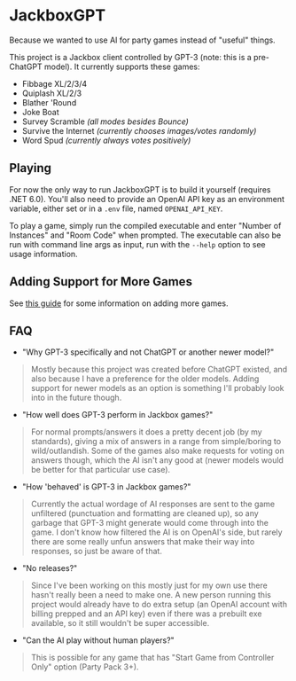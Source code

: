 # JackboxGPT

Because we wanted to use AI for party games instead of "useful" things.

This project is a Jackbox client controlled by GPT-3 (note: this is a pre-ChatGPT model). It currently supports these games:

- Fibbage XL/2/3/4
- Quiplash XL/2/3
- Blather 'Round
- Joke Boat
- Survey Scramble _(all modes besides Bounce)_
- Survive the Internet _(currently chooses images/votes randomly)_
- Word Spud _(currently always votes positively)_

## Playing

For now the only way to run JackboxGPT is to build it yourself (requires .NET 6.0). You'll also need to provide an OpenAI API key as an environment variable, either set or in a `.env` file, named `OPENAI_API_KEY`.

To play a game, simply run the compiled executable and enter "Number of Instances" and "Room Code" when prompted. The executable can also be run with command line args as input, run with the `--help` option to see usage information.

## Adding Support for More Games

See [this guide](Extending.md) for some information on adding more games.

## FAQ

- "Why GPT-3 specifically and not ChatGPT or another newer model?"
> Mostly because this project was created before ChatGPT existed, and also because I have a preference for the older models. Adding support for newer models as an option is something I'll probably look into in the future though.

- "How well does GPT-3 perform in Jackbox games?"
> For normal prompts/answers it does a pretty decent job (by my standards), giving a mix of answers in a range from simple/boring to wild/outlandish. Some of the games also make requests for voting on answers though, which the AI isn't any good at (newer models would be better for that particular use case).

- "How 'behaved' is GPT-3 in Jackbox games?"
> Currently the actual wordage of AI responses are sent to the game unfiltered (punctuation and formatting are cleaned up), so any garbage that GPT-3 might generate would come through into the game. I don't know how filtered the AI is on OpenAI's side, but rarely there are some really unfun answers that make their way into responses, so just be aware of that.

- "No releases?"
> Since I've been working on this mostly just for my own use there hasn't really been a need to make one. A new person running this project would already have to do extra setup (an OpenAI account with billing prepped and an API key) even if there was a prebuilt exe available, so it still wouldn't be super accessible.

- "Can the AI play without human players?"
> This is possible for any game that has "Start Game from Controller Only" option (Party Pack 3+).